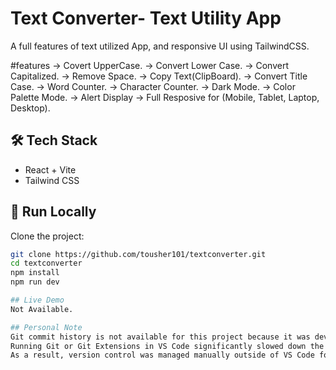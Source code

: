 # Text Converter- Text Utility App
A full features of text utilized App, and responsive UI using TailwindCSS.

#features
-> Covert UpperCase.
-> Convert Lower Case.
-> Convert Capitalized.
-> Remove Space.
-> Copy Text(ClipBoard).
-> Convert Title Case.
-> Word Counter.
-> Character Counter.
-> Dark Mode.
-> Color Palette Mode.
-> Alert Display
-> Full Resposive for (Mobile, Tablet, Laptop, Desktop).


## 🛠 Tech Stack

- React + Vite
- Tailwind CSS

## 🚀 Run Locally

Clone the project:

```bash
git clone https://github.com/tousher101/textconverter.git
cd textconverter
npm install
npm run dev

## Live Demo
Not Available.

## Personal Note
Git commit history is not available for this project because it was developed on a low-end system.
Running Git or Git Extensions in VS Code significantly slowed down the editor, often causing it to hang.
As a result, version control was managed manually outside of VS Code for this project.





